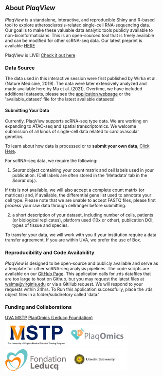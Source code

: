 ## About *PlaqView*
*PlaqView* is a standalone, interactive, and reproducible Shiny and R-based tool to explore atherosclerosis-related single-cell RNA-sequencing data. Our goal is to make these valuable data analytic tools publicly available to non-bioinformaticians. This is an open-sourced tool that is freely available and can be modified for other scRNA-seq data. Our latest preprint is available [HERE](https://www.biorxiv.org/content/10.1101/2020.10.27.357715v2)

PlaqView is LIVE! [Check it out here](https://millerlab.shinyapps.io/PlaqView)

### Data Source
The data used in this interactive session were first published by Wirka et al. (Nature Medicine, 2019). The data were later extensively analyzed and made available here by Ma et al. (2021). Overtime, we have included additional datasets, please see the [application webpage](https://millerlab.shinyapps.io/PlaqView) or the 'available_dataset' file for the latest available datasets!

#### Submitting Your Data
Currently, PlaqView supports scRNA-seq type data. We are working on expanding to ATAC-seq and spatial transcriptomics. We welcome submission of all kinds of single-cell data related to cardiovascular genetics.

To learn about how data is processed or to **submit your own data**, [Click Here](https://github.com/MillerLab-CPHG/PlaqView_DataProcessing).

For scRNA-seq data, we require the following:
1) *Seurat* object containing your count matrix and cell labels used in your publication. (Cell labels are often stored in the 'Metadata' tab in the *Seurat* obj.).

If this is not available, we will also accept a complete count matrix (or matrices) and, if available, the differential gene list used to annotate your cell type. Please note that we are unable to accept FASTQ files, please first process your raw data through cellranger before submitting.

2) a short description of your dataset, including number of cells, patients (or biological replicates), platform used (10x or other), publication DOI, types of tissue and species.

To transfer your data, we will work with you if your institution require a data transfer agreement. If you are within UVA, we prefer the use of Box.

### Reproducibility and Code Availability
*PlaqView* is designed to be open-source and publicly available and serve as a template for other scRNA-seq analysis pipelines. The code scripts are available on our [GitHub Page](https://github.com/MillerLab-CPHG/PlaqView). This application calls for .rds datafiles that are too large to host on Github, but you may request the latest files at weima@virginia.edu or via a GitHub request. We will respond to your requests within 24hrs. To Run this application successfully, place the .rds object files in a folder/subdiretory called 'data.'


### Funding and Collaborations
[UVA MSTP](https://mstp.med.virginia.edu/)
[PlaqOmics (Leducq Foundation)](https://jeanette-erdmann.jimdo.com/)

<img src="www/MSTPlogo.png" alt="MSTP" width="200"/> <img src="www/PlaqOmics.png" alt="PlaqOmics" width="200"/> <img src="www/Leducq.png" alt="leducq" width="200"/><img src="www/utrecht.png" alt="leducq" width="200"/>
